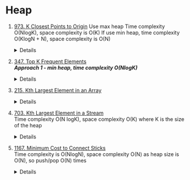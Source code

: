 # Heap
1.  [973. K Closest Points to Origin](https://leetcode.com/problems/k-closest-points-to-origin)
    Use max heap Time complexity O(NlogK), space complexity is O(K)
    If use min heap, time complexity O(KlogN + N), space complexity is O(N)
    <details>
      ```pyton
      def kClosest(self, points: List[List[int]], k: int) -> List[List[int]]:
          maxHeap = []
          for point in points:
              distance = point[0] ** 2 + point[1] ** 2
              heappush(maxHeap, (-distance, point))
              if len(maxHeap) > k:
                  heappop(maxHeap)
          
          return [x[1] for x in maxHeap]
      ```
    </details>

1.  [347. Top K Frequent Elements](https://leetcode.com/problems/top-k-frequent-elements)  
    ***Approach 1 - min heap, time complexity O(NlogK)*** 
    <details>
        
      ```python
        def topKFrequent(self, nums: List[int], k: int) -> List[int]:
            heap = []
            counter = Counter(nums) 
            for n, freq in counter.items():
               heapq.heappush(heap, (freq, n))
               if len(heap) > k:
                   heapq.heappop(heap)
            
            return [x[1] for x in heap]
      ```
    </details>
1.  [215. Kth Largest Element in an Array](https://leetcode.com/problems/kth-largest-element-in-an-array)
    <details>
      ```python
        def findKthLargest(self, nums: List[int], k: int) -> int:
            minHeap = []
            for num in nums:
                heappush(minHeap, num)
                if len(minHeap) > k:
                    heappop(minHeap)
    
            return minHeap[0]     
      ```
    </details>
1.  [703. Kth Largest Element in a Stream](https://leetcode.com/problems/kth-largest-element-in-a-stream)  
   Time complexity O(N logK), space complexity O(K) where K is the size of the heap
    <details>
      ```python
        def __init__(self, k: int, nums: List[int]):
            self.heap = []
            self.heapSize = k
            for n in nums:
                heappush(self.heap, n)
                if len(self.heap) > self.heapSize:
                    heappop(self.heap)
    
        def add(self, val: int) -> int:
            heappush(self.heap, val)
            if len(self.heap) > self.heapSize:
                heappop(self.heap)
    
            return self.heap[0]  
      ```
    </details>
1.  [1167. Minimum Cost to Connect Sticks](https://leetcode.com/problems/minimum-cost-to-connect-sticks)  
   Time complexity is O(NlogN), space complexity O(N) as heap size is O(N), so push/pop O(N) times
    <details>
      ```python
        heapify(sticks)

        totalCost = 0
        while len(sticks) > 1:
            top2Sum = heappop(sticks) + heappop(sticks)
            totalCost += top2Sum
            heappush(sticks, top2Sum)

        return totalCost  
      ```
    </details>
